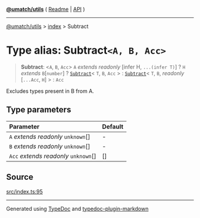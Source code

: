 [**@umatch/utils**](../../README.md) ( [Readme](../../README.md) \| [API](../../API.md) )

---

[@umatch/utils](../../API.md) > [index](../README.md) > Subtract

# Type alias: Subtract`<A, B, Acc>`

> **Subtract**: \<`A`, `B`, `Acc`\> `A` _extends_ _readonly_ [infer H, `...(infer T)`] ? `H` _extends_ `B`[`number`] ? [`Subtract`](type-alias.Subtract.md)\< `T`, `B`, `Acc` \> : [`Subtract`](type-alias.Subtract.md)\< `T`, `B`, _readonly_ [`...Acc`, `H`] \> : `Acc`

Excludes types present in B from A.

## Type parameters

| Parameter                              | Default |
| :------------------------------------- | :------ |
| `A` _extends_ _readonly_ `unknown`[]   | -       |
| `B` _extends_ _readonly_ `unknown`[]   | -       |
| `Acc` _extends_ _readonly_ `unknown`[] | []      |

## Source

[src/index.ts:95](https://github.com/umatch-oficial/utils/blob/51f6213/src/index.ts#L95)

---

Generated using [TypeDoc](https://typedoc.org/) and [typedoc-plugin-markdown](https://www.npmjs.com/package/typedoc-plugin-markdown)
